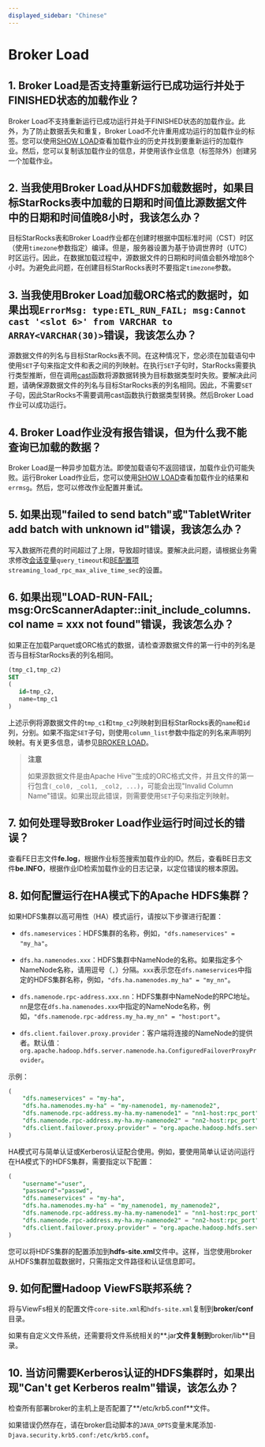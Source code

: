 ```yaml
---
displayed_sidebar: "Chinese"
---
```


# Broker Load

## 1. Broker Load是否支持重新运行已成功运行并处于FINISHED状态的加载作业？

Broker Load不支持重新运行已成功运行并处于FINISHED状态的加载作业。此外，为了防止数据丢失和重复，Broker Load不允许重用成功运行的加载作业的标签。您可以使用[SHOW LOAD](../../sql-reference/sql-statements/data-manipulation/SHOW_LOAD.md)查看加载作业的历史并找到要重新运行的加载作业。然后，您可以复制该加载作业的信息，并使用该作业信息（标签除外）创建另一个加载作业。

## 2. 当我使用Broker Load从HDFS加载数据时，如果目标StarRocks表中加载的日期和时间值比源数据文件中的日期和时间值晚8小时，我该怎么办？

目标StarRocks表和Broker Load作业都在创建时根据中国标准时间（CST）时区（使用`timezone`参数指定）编译。但是，服务器设置为基于协调世界时（UTC）时区运行。因此，在数据加载过程中，源数据文件的日期和时间值会额外增加8个小时。为避免此问题，在创建目标StarRocks表时不要指定`timezone`参数。

## 3. 当我使用Broker Load加载ORC格式的数据时，如果出现`ErrorMsg: type:ETL_RUN_FAIL; msg:Cannot cast '<slot 6>' from VARCHAR to ARRAY<VARCHAR(30)>`错误，我该怎么办？

源数据文件的列名与目标StarRocks表不同。在这种情况下，您必须在加载语句中使用`SET`子句来指定文件和表之间的列映射。在执行`SET`子句时，StarRocks需要执行类型推断，但在调用[cast](../../sql-reference/sql-functions/cast.md)函数将源数据转换为目标数据类型时失败。要解决此问题，请确保源数据文件的列名与目标StarRocks表的列名相同。因此，不需要`SET`子句，因此StarRocks不需要调用cast函数执行数据类型转换。然后Broker Load作业可以成功运行。

## 4. Broker Load作业没有报告错误，但为什么我不能查询已加载的数据？

Broker Load是一种异步加载方法。即使加载语句不返回错误，加载作业仍可能失败。运行Broker Load作业后，您可以使用[SHOW LOAD](../../sql-reference/sql-statements/data-manipulation/SHOW_LOAD.md)查看加载作业的结果和`errmsg`。然后，您可以修改作业配置并重试。

## 5. 如果出现"failed to send batch"或"TabletWriter add batch with unknown id"错误，我该怎么办？

写入数据所花费的时间超过了上限，导致超时错误。要解决此问题，请根据业务需求修改[会话变量](../../reference/System_variable.md)`query_timeout`和[BE配置项](../../administration/Configuration.md#configure-be-static-parameters)`streaming_load_rpc_max_alive_time_sec`的设置。

## 6. 如果出现"LOAD-RUN-FAIL; msg:OrcScannerAdapter::init_include_columns. col name = xxx not found"错误，我该怎么办？

如果正在加载Parquet或ORC格式的数据，请检查源数据文件的第一行中的列名是否与目标StarRocks表的列名相同。

```SQL
(tmp_c1,tmp_c2)
SET
(
   id=tmp_c2,
   name=tmp_c1
)
```

上述示例将源数据文件的`tmp_c1`和`tmp_c2`列映射到目标StarRocks表的`name`和`id`列，分别。如果不指定`SET`子句，则使用`column_list`参数中指定的列名来声明列映射。有关更多信息，请参见[BROKER LOAD](../../sql-reference/sql-statements/data-manipulation/BROKER_LOAD.md)。

> **注意**
>
> 如果源数据文件是由Apache Hive™生成的ORC格式文件，并且文件的第一行包含`(_col0, _col1, _col2, ...)`，可能会出现"Invalid Column Name"错误。如果出现此错误，则需要使用`SET`子句来指定列映射。

## 7. 如何处理导致Broker Load作业运行时间过长的错误？

查看FE日志文件**fe.log**，根据作业标签搜索加载作业的ID。然后，查看BE日志文件**be.INFO**，根据作业ID检索加载作业的日志记录，以定位错误的根本原因。

## 8. 如何配置运行在HA模式下的Apache HDFS集群？

如果HDFS集群以高可用性（HA）模式运行，请按以下步骤进行配置：

- `dfs.nameservices`：HDFS集群的名称，例如，`"dfs.nameservices" = "my_ha"`。

- `dfs.ha.namenodes.xxx`：HDFS集群中NameNode的名称。如果指定多个NameNode名称，请用逗号（`,`）分隔。`xxx`表示您在`dfs.nameservices`中指定的HDFS集群名称，例如，`"dfs.ha.namenodes.my_ha" = "my_nn"`。

- `dfs.namenode.rpc-address.xxx.nn`：HDFS集群中NameNode的RPC地址。`nn`是您在`dfs.ha.namenodes.xxx`中指定的NameNode名称，例如，`"dfs.namenode.rpc-address.my_ha.my_nn" = "host:port"`。

- `dfs.client.failover.proxy.provider`：客户端将连接的NameNode的提供者。默认值：`org.apache.hadoop.hdfs.server.namenode.ha.ConfiguredFailoverProxyProvider`。

示例：

```SQL
(
    "dfs.nameservices" = "my-ha",
    "dfs.ha.namenodes.my-ha" = "my-namenode1, my-namenode2",
    "dfs.namenode.rpc-address.my-ha.my-namenode1" = "nn1-host:rpc_port",
    "dfs.namenode.rpc-address.my-ha.my-namenode2" = "nn2-host:rpc_port",
    "dfs.client.failover.proxy.provider" = "org.apache.hadoop.hdfs.server.namenode.ha.ConfiguredFailoverProxyProvider"
)
```

HA模式可与简单认证或Kerberos认证配合使用。例如，要使用简单认证访问运行在HA模式下的HDFS集群，需要指定以下配置：

```SQL
(
    "username"="user",
    "password"="passwd",
    "dfs.nameservices" = "my-ha",
    "dfs.ha.namenodes.my-ha" = "my_namenode1, my_namenode2",
    "dfs.namenode.rpc-address.my-ha.my-namenode1" = "nn1-host:rpc_port",
    "dfs.namenode.rpc-address.my-ha.my-namenode2" = "nn2-host:rpc_port",
    "dfs.client.failover.proxy.provider" = "org.apache.hadoop.hdfs.server.namenode.ha.ConfiguredFailoverProxyProvider"
)
```

您可以将HDFS集群的配置添加到**hdfs-site.xml**文件中。这样，当您使用broker从HDFS集群加载数据时，只需指定文件路径和认证信息即可。

## 9. 如何配置Hadoop ViewFS联邦系统？

将与ViewFs相关的配置文件`core-site.xml`和`hdfs-site.xml`复制到**broker/conf**目录。

如果有自定义文件系统，还需要将文件系统相关的**.jar**文件复制到**broker/lib**目录。

## 10. 当访问需要Kerberos认证的HDFS集群时，如果出现"Can't get Kerberos realm"错误，该怎么办？

检查所有部署broker的主机上是否配置了**/etc/krb5.conf**文件。

如果错误仍然存在，请在broker启动脚本的`JAVA_OPTS`变量末尾添加`-Djava.security.krb5.conf:/etc/krb5.conf`。